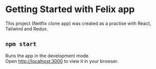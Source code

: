 # Getting Started with Felix app 

This project (Netflix clone app) was created as a practise with React, Tailwind and Redux.

## `npm start`

Runs the app in the development mode.\
Open [http://localhost:3000](http://localhost:3000) to view it in your browser.